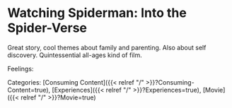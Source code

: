 # Watching Spiderman: Into the Spider-Verse

Great story, cool themes about family and parenting. Also about self discovery. Quintessential all-ages kind of film.

Feelings:

Categories: [Consuming Content]({{< relref "/" >}}?Consuming-Content=true),
[Experiences]({{< relref "/" >}}?Experiences=true),
[Movie]({{< relref "/" >}}?Movie=true)